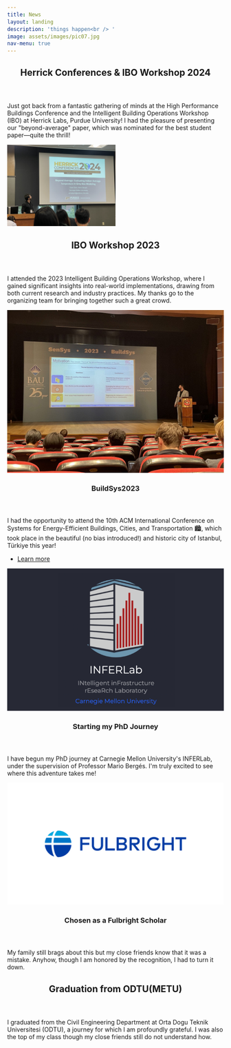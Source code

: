 ```yaml
---
title: News
layout: landing
description: 'things happen<br /> '
image: assets/images/pic07.jpg
nav-menu: true
---
```

<script>
function toggleExtendedContent(contentId) {
    var content = document.getElementById(contentId);
    content.style.display = content.style.display === 'none' ? 'block' : 'none';
}
</script>
<!-- Main -->
<div id="main">
<!-- Update -->
<section id="update">
    <div class="inner">
        <header class="major">
            <h2>Herrick Conferences & IBO Workshop 2024</h2>
        </header>
        <div class="content">
            <div class="inner">
                <p>Just got back from a fantastic gathering of minds at the High Performance Buildings Conference and the Intelligent Building Operations Workshop (IBO) at Herrick Labs, Purdue University! I had the pleasure of presenting our "beyond-average" paper, which was nominated for the best student paper—quite the thrill!</p>
            </div>
        </div>
        <div href="https://engineering.purdue.edu/Herrick/about/news/Conferences/2024/index_html" class="image">
            <img src="assets/images/herrick_presentation.JPG" alt="Presentation at Herrick Labs" data-position="top center" style="width: 50%; height: auto;">
        </div>
    </div>
</section>
<!-- One -->
<section id="one">
    <div class="inner">
        <header class="major">
            <h2>IBO Workshop 2023</h2>
        </header>
        <p>I attended the 2023 Intelligent Building Operations Workshop, where I gained significant insights into real-world implementations, drawing from both current research and industry practices. My thanks go to the organizing team for bringing together such a great crowd.</p>
    </div>
</section>

<!-- Two -->
<section id="two" class="spotlights">
    <section>
        <a href="2-generic.html" class="image">
            <img src="assets/images/presentation.jpeg" alt="Image Description" data-position="center center">
        </a>
        <div class="content">
            <div class="inner">
                <header class="major">
                    <h3>BuildSys2023</h3>
                </header>
                <p>I had the opportunity to attend the 10th ACM International Conference on Systems for Energy-Efficient Buildings, Cities, and Transportation 🏙️, which took place in the beautiful (no bias introduced!) and historic city of Istanbul, Türkiye this year!</p>
                <ul class="actions">
                    <li><a href="#!" class="button" onclick="toggleExtendedContent('extendedContent1')">Learn more</a></li>
                </ul>
                <div id="extendedContent1" style="display:none;">
                    <p>I have also had a chance to attend two workshops: 🌐 IEA EBC Annex 81 'Data-Driven Smart Buildings' Workshop on Smart Building-to-Grid Services and Applications (B2G'23), and 🔗 International Workshop on Cyber-Physical-Social Infrastructure Systems (CPSIS'23).</p>
                    <p>Attending both the main conference and workshops was an electrifying ⚡ experience filled with innovative ideas and groundbreaking discussions! The best part? Getting to meet with experts who share a similar passion for decarbonization efforts. 🤝</p>
                    <p>Additionally, I had the opportunity to present our paper with Mario Bergès 'Unmasking the Thermal Behavior of Single-Zone Multi-Room Houses: An Empirical Study'. 📊🏠</p>
                    <p>Plus, I got to be the cultural ambassador and showcase a slice of my expertise about Türkiye to my fellow colleagues! 🇹🇷 They were surprised to see a city where it 'actually' rains cats and dogs outside! 🐈</p>
                </div>
            </div>
        </div>
    </section>
    <section>
        <a href="https://inferlab.org/#posts" class="image">
            <img src="assets/images/inferlab.png" alt="Image Description" data-position="top center">
        </a>
        <div class="content">
            <div class="inner">
                <header class="major">
                    <h3>Starting my PhD Journey</h3>
                </header>
                <p>I have begun my PhD journey at Carnegie Mellon University's INFERLab, under the supervision of Professor Mario Bergés. I'm truly excited to see where this adventure takes me!</p>
            </div>
        </div>
    </section>
    <section>
        <a href="https://us.fulbrightonline.org" class="image">
            <img src="assets/images/fulbright.png" alt="Image Description" data-position="25% 25%">
        </a>
        <div class="content">
            <div class="inner">
                <header class="major">
                    <h3>Chosen as a Fulbright Scholar</h3>
                </header>
                <p>My family still brags about this but my close friends know that it was a mistake. Anyhow, though I am honored by the recognition, I had to turn it down.</p>
            </div>
        </div>
    </section>
</section>

<!-- Three - Adjusted to mimic 'spotlights' layout -->
<section id="three" class="spotlights">
    <section>
        <div class="content">
            <div class="inner">
                <header class="major">
                    <h2>Graduation from ODTU(METU)</h2>
                </header>
                <p>I graduated from the Civil Engineering Department at Orta Dogu Teknik Universitesi (ODTU), a journey for which I am profoundly grateful. I was also the top of my class though my close friends still do not understand how.</p>
            </div>
        </div>
    </section>
</section>


